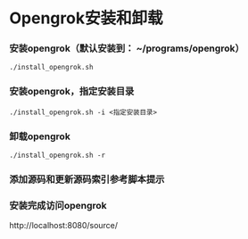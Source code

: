 # Opengrok安装和卸载

### 安装opengrok（默认安装到： ~/programs/opengrok）
`./install_opengrok.sh`

### 安装opengrok，指定安装目录
`./install_opengrok.sh -i <指定安装目录>`

### 卸载opengrok
`./install_opengrok.sh -r`

### 添加源码和更新源码索引参考脚本提示

### 安装完成访问opengrok
http://localhost:8080/source/